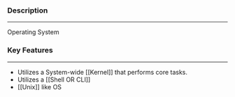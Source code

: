 ### Description
---
Operating System

### Key Features
---
- Utilizes a System-wide [[Kernel]] that performs core tasks.
- Utilizes a [[Shell OR CLI]] 
- [[Unix]] like OS